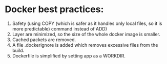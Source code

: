 # Docker best practices:

1. Safety (using COPY (which is safer as it handles only local files, so it is more predictable) command instead of ADD)
2. Layer are minimized, so the size of the whole docker image is smaller.
3. Cached packets are removed.
4. A file .dockerignore is added which removes excessive files from the build.
5. Dockerfile is simplified by setting app as a WORKDIR.
